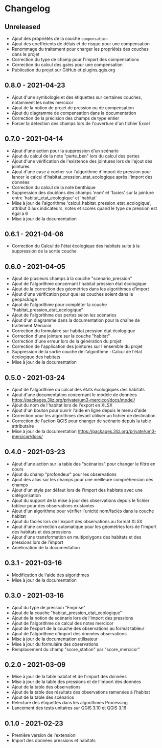 # Changelog

## Unreleased

* Ajout des propriétés de la couche `compensation`
* Ajout des coefficients de délais et de risque pour une compensation
* Renommage du traitement pour charger les propriétés des couches dans le projet
* Correction du type de champ pour l'import des compensations
* Correction du calcul des gains pour une compensation  
* Publication du projet sur GitHub et plugins.qgis.org

## 0.8.0 - 2021-04-23

* Ajout d'une symbologie et des étiquettes sur certaines couches, notamment les notes mercicor
* Ajout de la notion de projet de pression ou de compensation
* Ajout du diagramme de compensation dans la documentation
* Correction de la précision des champs de type entier
* Forcer la détection des champs lors de l'ouverture d'un fichier Excel

## 0.7.0 - 2021-04-14

* Ajout d'une action pour la suppression d'un scénario 
* Ajout du calcul de la note "perte_ben" lors du calcul des pertes
* Ajout d'une vérification de l'existence des jointures lors de l'ajout des jointures
* Ajout d'une case à cocher sur l'algorithme d'import de pression pour lancer le calcul 
  d'habitat_pression_etat_ecologique après l'import des données
* Correction du calcul de la note benthique
* Suppression des doublons des champs 'nom' et 'facies' sur la jointure entre 'habitat_etat_ecologique' et 'habitat'
* Mise à jour de l'algorithme 'calcul_habitat_pression_etat_ecologique', attribut 0 aux indicateurs, notes et scores quand
  le type de pression est égal à 6
* Mise à jour de la documentation

## 0.6.1 - 2021-04-06

* Correction du Calcul de l'état écologique des habitats suite à la suppression de la sortie couche

## 0.6.0 - 2021-04-05

* Ajout de plusieurs champs à la couche "scenario_pression"
* Ajout de l'algorithme concernant l'habitat pression état écologique
* Ajout de la correction des géométries dans les algorithmes d'import
* Ajout d'une vérification pour que les couches soient dans le geopackage
* Ajout de l'algorithme pour compléter la couche "habitat_pression_etat_ecologique"
* Ajout de l'algorithme des pertes selon les scénarios
* Ajout d'un diagramme dans la documentation pour la chaîne de traitement Mercicor
* Correction du formulaire sur habitat pression état écologique
* Correction d'une jointure sur la couche "habitat"
* Correction d'une erreur lors de la génération du projet
* Correction de l'application des jointures sur l'ensemble du projet
* Suppression de la sortie couche de l'algorithme : Calcul de l'état écologique des habitats
* Mise à jour de la documentation

## 0.5.0 - 2021-03-24

* Ajout de l'algorithme du calcul des états écologiques des habitats
* Ajout d'une documentation concernant le modèle de données https://packages.3liz.org/private/um3-mercicor/docs/model/
* Ajout du nom de l'habitat lors de l'export en XLSX
* Ajout d'un bouton pour ouvrir l'aide en ligne depuis le menu d'aide
* Correction pour les algorithmes devant utiliser un fichier de destination
* Correction de l'action QGIS pour changer de scénario depuis la table attributaire
* Mise à jour de la documentation https://packages.3liz.org/private/um3-mercicor/docs/

## 0.4.0 - 2021-03-23

* Ajout d'une action sur la table des "scénarios" pour changer le filtre en cours
* Ajout du champ "profondeur" pour les observations
* Ajout des alias sur les champs pour une meilleure compréhension des champs
* Ajout d'un style par défaut lors de l'import des habitats avec une catégorisation
* Ajout du support de la mise à jour des observations depuis le fichier tableur pour des observations existantes
* Ajout d'un algorithme pour vérifier l'unicité nom/faciès dans la couche habitat
* Ajout du faciès lors de l'export des observations au format XLSX
* Ajout d'une correction automatique pour les géométries lors de l'import des habitats et des pressions
* Ajout d'une transformation en multipolygons des habitats et des pressions lors de l'import
* Amélioration de la documentation

## 0.3.1 - 2021-03-16

* Modification de l'aide des algorithmes
* Mise à jour de la documentation

## 0.3.0 - 2021-03-16

* Ajout du type de pression "Emprise"
* Ajout de la couche "habitat_pression_etat_ecologique"
* Ajout de la notion de scénario lors de l'import des pressions
* Ajout de l'algorithme de calcul des notes mercicor
* Ajout de l'export de la couche des observations au format tableur
* Ajout de l'algorithme d'import des données observations
* Mise à jour de la documentation utilisateur
* Mise à jour du formulaire des observations
* Remplacement du champ "score_station" par "score_mercicor"

## 0.2.0 - 2021-03-09

* Mise à jour de la table habitat et de l'import des données
* Mise à jour de la table des pressions et de l'import des données
* Ajout de la table des observations
* Ajout de la table des résultats des observations ramenées à l'habitat
* Ajout de la table des scénarios
* Relecture des étiquettes dans les algorithmes Processing
* Lancement des tests unitaires sur QGIS 3.10 et QGIS 3.16

## 0.1.0 - 2021-02-23

* Première version de l'extension
* Import des données pressions et habitats

##

